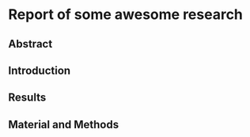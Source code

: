 # Report of some awesome research

## Abstract

## Introduction

## Results

## Material and Methods
